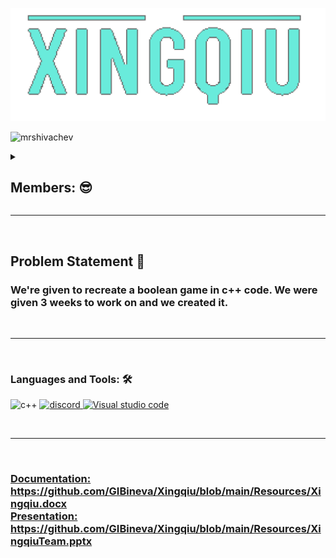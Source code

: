 
<p align="center">
  <img  src="https://github.com/GIBineva/Xingqiu/blob/main/Resources/Logo/Untitled271_20220515201714.png?raw=true">
</p>

<p align="left"> <img src="https://komarev.com/ghpvc/?username=mrshivachev&label=Profile%20views&color=0e75b6&style=flat" alt="mrshivachev" /> </p>
</h1>
<details>
           <summary><h2>Members: 😎</summary>
            <summary> Gergana Bineva - Scrum - https://github.com/GIBineva </summary>
            <summary> Maria Ukrainska - Backend - https://github.com/MDUkrainska20</summary>
            <summary> Miroslav Shivachev - Backend - https://github.com/MRShivachev </summary>
            <summary> Stella Ivanova - QA - https://github.com/SIIvanova20 </summary>
           
</details>

<hr><br>
           <h2>Problem Statement 🧐</h2>
           <h3> We're given to recreate a boolean game in c++ code. We were given 3 weeks to work on and we created it.</h3>
<br><hr><br>
           
<p align="left">
</p>

<h3 align="left">Languages and Tools: 🛠️</h3>
<p align="left">
<img src="https://upload.wikimedia.org/wikipedia/commons/thumb/1/18/ISO_C%2B%2B_Logo.svg/1200px-ISO_C%2B%2B_Logo.svg.png" alt="c++" width="40" height="40"/> </a> <a href="https://www.figma.com/" target="_blank" rel="noreferrer">
<img src="https://mpng.subpng.com/20180512/hww/kisspng-discord-computer-icons-logo-computer-software-5af6ee332653a4.233802591526132275157.jpg" alt="discord" width="40" height="40"/> </a> <a href="https://www.figma.com/" target="_blank" rel="noreferrer">
<img src="https://1000logos.net/wp-content/uploads/2020/08/Visual-Studio-Logo.png" alt="Visual studio code" width="70" height="40"/> </a> <a href="https://www.figma.com/" target="_blank" rel="noreferrer">
</p> 

  
  


<br><hr><br>
  
  <h3>
  Documentation: https://github.com/GIBineva/Xingqiu/blob/main/Resources/Xingqiu.docx
  <br>
  Presentation: https://github.com/GIBineva/Xingqiu/blob/main/Resources/XingqiuTeam.pptx
</h3>
  <br>

